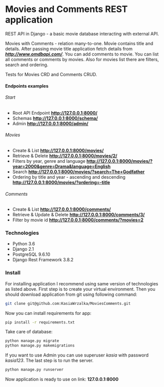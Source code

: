 # Movies and Comments REST application

REST API in Django - a basic movie database interacting with external API.

Movies with Comments - relation many-to-one. Movie contains title and details. After passing movie title application fetch details from ***http://www.omdbapi.com/***. You can add comments to movie. You can list all comments or comments by movies. Also for movies list there are filters, search and ordering. 

Tests for Movies CRD and Comments CRUD.

####  Endpoints examples
###### Start
* Root API Endpoint **http://127.0.0.1:8000/**
* Schemas  **http://127.0.0.1:8000/schema/**
* Admin **http://127.0.0.1:8000/admin/**

###### Movies
* Create & List **http://127.0.0.1:8000/movies/**
* Retrieve & Delete **http://127.0.0.1:8000/movies/2/**
* Filters by year, genre and language **http://127.0.0.1:8000/movies/?year=2000&genre=Drama&language=English**
* Search **http://127.0.0.1:8000/movies/?search=The+Godfather**
* Ordering by title and year - ascending and descending **http://127.0.0.1:8000/movies/?ordering=-title**


###### Comments
* Create & List **http://127.0.0.1:8000/comments/**
* Retrieve & Update & Delete **http://127.0.0.1:8000/comments/3/**
* Filter by movie id **http://127.0.0.1:8000/comments/?movies=2**


### Technologies
* Python 3.6
* Django 2.1
* PostgreSQL 9.6.10
* Django Rest Framework 3.8.2

### Install
For installing application I recommend using same version of technologies as listed above. 
First step is to create your virtual environment. Then you should download application from git using following command: 
```bash
git clone git@github.com:KasiaWrzalka/MoviesComments.git
```
Now you can install requirements for app:
```bash
pip install -r requirements.txt 
```
Take care of database:
```bash
python manage.py migrate
python manage.py makemigrations
```
If you want to use Admin you can use superuser *kasia* with password *kasia123*.
The last step is to run the server. 
```bash
python manage.py runserver
```
Now application is ready to use on link: **127.0.0.1:8000**
